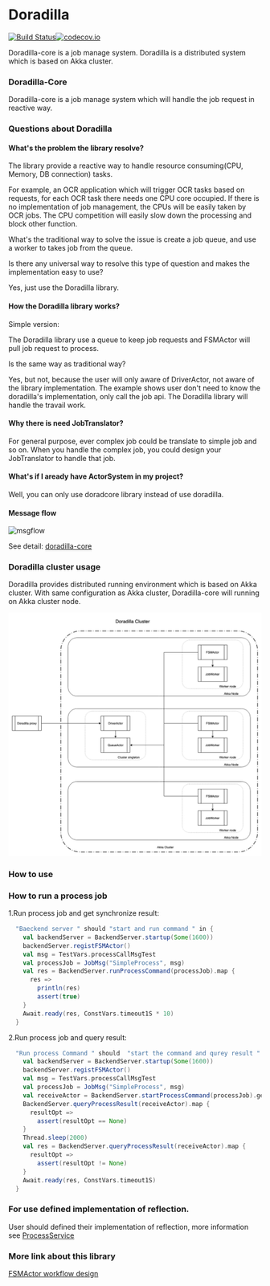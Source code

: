 Doradilla
===========================

[![Build Status](https://travis-ci.org/wherby/doradilla.svg?branch=master)](https://travis-ci.org/wherby/doradilla)[![codecov.io](https://codecov.io/github/wherby/doradilla/coverage.svg?branch=master)](https://codecov.io/github/wherby/doradilla?branch=master)


Doradilla-core is a job manage system.
Doradilla is a distributed system which is based on Akka cluster.

### Doradilla-Core

Doradilla-core is a job manage system which will handle the job request in reactive way.

### Questions about Doradilla

#### What's the problem the library resolve?

The library provide a reactive way to handle resource consuming(CPU, Memory, DB connection) tasks.

For example, an OCR application which will trigger OCR tasks based on requests, for each OCR task there needs one CPU core occupied. If there is no implementation of job management, the CPUs will be easily taken by OCR jobs. The CPU competition will easily slow down the processing and block other function.

What's the traditional way to solve the issue is create a job queue, and use a worker to takes job from the queue.

Is there any universal way to resolve this type of question and makes the implementation easy to use? 

Yes, just use the Doradilla library.

#### How the Doradilla library works?

Simple version: 

The Doradilla library use a queue to keep job requests and FSMActor will pull job request to process.  

Is the same way as traditional way?

Yes, but not, because the user will only aware of DriverActor, not aware of the library implementation. The example shows user don't need to know the doradilla's implementation, only call the job api. The Doradilla library will handle the travail work.

#### Why there is need JobTranslator?

For general purpose, ever complex job could be translate to simple job and so on. When you handle the complex job, you could design your JobTranslator to handle that job.

#### What's if I aready have ActorSystem in my project?

Well, you can only use doradcore library instead of use doradilla.

#### Message flow
![msgflow](./docs/doradilla-core/pics/msgflow.jpg)

See detail: [doradilla-core](/docs/doradilla-core/doradilla-core.md)



### Doradilla cluster usage

Doradilla provides distributed running environment which is based on Akka cluster. With same configuration as Akka cluster, Doradilla-core will running on Akka cluster node.

![Doradilla-cluster](./docs/doradilla-core/pics/dora-cluster.png)


### How to use

### How to run a process job

1.Run process job and get synchronize result:

```Scala
  "Baeckend server " should "start and run command " in {
    val backendServer = BackendServer.startup(Some(1600))
    backendServer.registFSMActor()
    val msg = TestVars.processCallMsgTest
    val processJob = JobMsg("SimpleProcess", msg)
    val res = BackendServer.runProcessCommand(processJob).map {
      res =>
        println(res)
        assert(true)
    }
    Await.ready(res, ConstVars.timeout1S * 10)
  }
```

2.Run process job and query result:

``` Scala
  "Run process Command " should  "start the command and qurey result " in {
    val backendServer = BackendServer.startup(Some(1600))
    backendServer.registFSMActor()
    val msg = TestVars.processCallMsgTest
    val processJob = JobMsg("SimpleProcess", msg)
    val receiveActor = BackendServer.startProcessCommand(processJob).get
    BackendServer.queryProcessResult(receiveActor).map {
      resultOpt =>
        assert(resultOpt == None)
    }
    Thread.sleep(2000)
    val res = BackendServer.queryProcessResult(receiveActor).map {
      resultOpt =>
        assert(resultOpt != None)
    }
    Await.ready(res, ConstVars.timeout1S)
  }
```

### For use defined implementation of reflection. 

User should defined their implementation of reflection, more information see [ProcessService](./docs/doradilla-core/util/ProcessService.md)

### More link about this library

[FSMActor workflow design](https://wherby.github.io/fsmactor-design/)